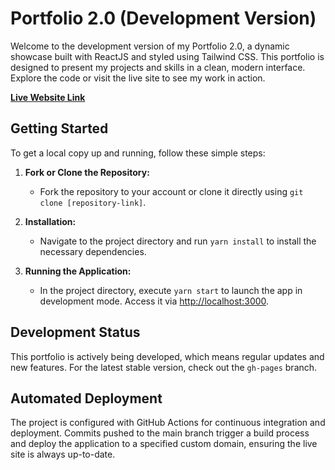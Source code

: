 # Portfolio 2.0 (Development Version)

Welcome to the development version of my Portfolio 2.0, a dynamic showcase built with ReactJS and styled using Tailwind CSS. This portfolio is designed to present my projects and skills in a clean, modern interface. Explore the code or visit the live site to see my work in action.

[**Live Website Link**](https://jaredmcdowall.me/)

## Getting Started

To get a local copy up and running, follow these simple steps:

1. **Fork or Clone the Repository:**
   - Fork the repository to your account or clone it directly using `git clone [repository-link]`.

2. **Installation:**
   - Navigate to the project directory and run `yarn install` to install the necessary dependencies.

3. **Running the Application:**
   - In the project directory, execute `yarn start` to launch the app in development mode. Access it via [http://localhost:3000](http://localhost:3000).

## Development Status

This portfolio is actively being developed, which means regular updates and new features. For the latest stable version, check out the `gh-pages` branch.

## Automated Deployment

The project is configured with GitHub Actions for continuous integration and deployment. Commits pushed to the main branch trigger a build process and deploy the application to a specified custom domain, ensuring the live site is always up-to-date.
